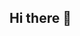 ## Hi there 👋

<!--
**AOlsen107/AOlsen107** is a ✨ _special_ ✨ repository because its `README.md` (this file) appears on your GitHub profile.

Here are some ideas to get you started:

- 🔭 I’m currently working on learning!
- 👯 I’m looking to collaborate with anyone who wants to learn together
- 💬 Ask me about anything
- 📫 How to reach me: ao@freespot
- 😄 Pronouns: he/him
